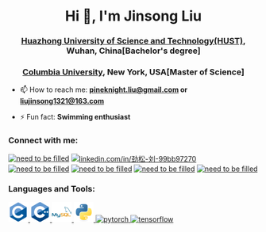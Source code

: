 <h1 align="center">Hi 👋, I'm Jinsong Liu</h1>
<h3 align="center"><a href="https://www.hust.edu.cn/">Huazhong University of Science and Technology(HUST)</a>, Wuhan, China[Bachelor's degree]</h3>
<h3 align="center"><a href="https://www.columbia.edu/">Columbia University</a>, New York, USA[Master of Science]</h3>


- 📫 How to reach me: **pineknight.liu@gmail.com or liujinsong1321@163.com**

- ⚡ Fun fact: **Swimming enthusiast**

<h3 align="left">Connect with me:</h3>
<p align="left">
<a href="https://twitter.com/need to be filled" target="blank"><img align="center" src="https://raw.githubusercontent.com/rahuldkjain/github-profile-readme-generator/master/src/images/icons/Social/twitter.svg" alt="need to be filled" height="30" width="40" /></a>
<a href="https://linkedin.com/in//劲松-刘-99bb97270" target="blank"><img align="center" src="https://raw.githubusercontent.com/rahuldkjain/github-profile-readme-generator/master/src/images/icons/Social/linked-in-alt.svg" alt="linkedin.com/in/劲松-刘-99bb97270" height="30" width="40" /></a>
<a href="https://fb.com/need to be filled" target="blank"><img align="center" src="https://raw.githubusercontent.com/rahuldkjain/github-profile-readme-generator/master/src/images/icons/Social/facebook.svg" alt="need to be filled" height="30" width="40" /></a>
<a href="https://instagram.com/need to be filled" target="blank"><img align="center" src="https://raw.githubusercontent.com/rahuldkjain/github-profile-readme-generator/master/src/images/icons/Social/instagram.svg" alt="need to be filled" height="30" width="40" /></a>
<a href="https://www.youtube.com/c/need to be filled" target="blank"><img align="center" src="https://raw.githubusercontent.com/rahuldkjain/github-profile-readme-generator/master/src/images/icons/Social/youtube.svg" alt="need to be filled" height="30" width="40" /></a>
<a href="https://www.leetcode.com/need to be filled" target="blank"><img align="center" src="https://raw.githubusercontent.com/rahuldkjain/github-profile-readme-generator/master/src/images/icons/Social/leet-code.svg" alt="need to be filled" height="30" width="40" /></a>
</p>

<h3 align="left">Languages and Tools:</h3>
<p align="left"> <a href="https://www.cprogramming.com/" target="_blank" rel="noreferrer"> <img src="https://raw.githubusercontent.com/devicons/devicon/master/icons/c/c-original.svg" alt="c" width="40" height="40"/> </a> <a href="https://www.w3schools.com/cpp/" target="_blank" rel="noreferrer"> <img src="https://raw.githubusercontent.com/devicons/devicon/master/icons/cplusplus/cplusplus-original.svg" alt="cplusplus" width="40" height="40"/> </a> <a href="https://www.mysql.com/" target="_blank" rel="noreferrer"> <img src="https://raw.githubusercontent.com/devicons/devicon/master/icons/mysql/mysql-original-wordmark.svg" alt="mysql" width="40" height="40"/> </a> <a href="https://www.python.org" target="_blank" rel="noreferrer"> <img src="https://raw.githubusercontent.com/devicons/devicon/master/icons/python/python-original.svg" alt="python" width="40" height="40"/> </a> <a href="https://pytorch.org/" target="_blank" rel="noreferrer"> <img src="https://www.vectorlogo.zone/logos/pytorch/pytorch-icon.svg" alt="pytorch" width="40" height="40"/> </a> <a href="https://www.tensorflow.org" target="_blank" rel="noreferrer"> <img src="https://www.vectorlogo.zone/logos/tensorflow/tensorflow-icon.svg" alt="tensorflow" width="40" height="40"/> </a> </p>
